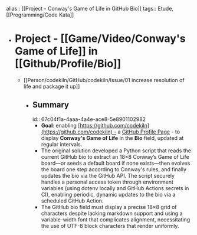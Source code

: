 alias:: [[Project - Conway's Game of Life in GitHub Bio]]
tags:: Etude, [[Programming/Code Kata]]

- # Project - [[Game/Video/Conway's Game of Life]] in [[Github/Profile/Bio]]
	- [[Person/codekiln/GitHub/codekiln/Issue/01 increase resolution of life and package it up]]
		- ## Summary
		  id:: 67c04f1a-4aaa-4a4e-ace8-5e8901102982
			- **Goal**: enabling [https://github.com/codekiln](https://github.com/codekiln) - a [GitHub Profile Page](https://docs.github.com/en/get-started/start-your-journey/setting-up-your-profile#adding-a-profile-picture-and-bio) - to display **Conway's Game of Life** in the **Bio** field, updated at regular intervals.
			- The original solution developed a Python script that reads the current GitHub bio to extract an 18×8 Conway’s Game of Life board—or seeds a default board if none exists—then evolves the board one step according to Conway's rules, and finally updates the bio via the GitHub API. The script securely handles a personal access token through environment variables (using dotenv locally and GitHub Actions secrets in CI), enabling periodic, dynamic updates to the bio via a scheduled GitHub Action.
			- The GitHub bio field must display a precise 18×8 grid of characters despite lacking markdown support and using a variable-width font that complicates alignment, necessitating the use of UTF-8 block characters that render uniformly.
